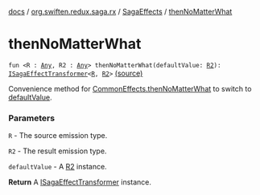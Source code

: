 [docs](../../index.md) / [org.swiften.redux.saga.rx](../index.md) / [SagaEffects](index.md) / [thenNoMatterWhat](./then-no-matter-what.md)

# thenNoMatterWhat

`fun <R : `[`Any`](https://kotlinlang.org/api/latest/jvm/stdlib/kotlin/-any/index.html)`, R2 : `[`Any`](https://kotlinlang.org/api/latest/jvm/stdlib/kotlin/-any/index.html)`> thenNoMatterWhat(defaultValue: `[`R2`](then-no-matter-what.md#R2)`): `[`ISagaEffectTransformer`](../../org.swiften.redux.saga.common/-i-saga-effect-transformer.md)`<`[`R`](then-no-matter-what.md#R)`, `[`R2`](then-no-matter-what.md#R2)`>` [(source)](https://github.com/protoman92/KotlinRedux/tree/master/common/common-rx-saga/src/main/kotlin/org/swiften/redux/saga/rx/SagaEffects.kt#L147)

Convenience method for [CommonEffects.thenNoMatterWhat](../../org.swiften.redux.saga.common/-common-effects/then-no-matter-what.md) to switch to [defaultValue](then-no-matter-what.md#org.swiften.redux.saga.rx.SagaEffects$thenNoMatterWhat(org.swiften.redux.saga.rx.SagaEffects.thenNoMatterWhat.R2)/defaultValue).

### Parameters

`R` - The source emission type.

`R2` - The result emission type.

`defaultValue` - A [R2](then-no-matter-what.md#R2) instance.

**Return**
A [ISagaEffectTransformer](../../org.swiften.redux.saga.common/-i-saga-effect-transformer.md) instance.

